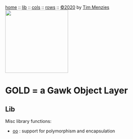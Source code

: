 [home](https://github.com/timm/gold/blob/master/README.md) ::
[lib](https://github.com/timm/gold/blob/master/src/lib/README.md) ::
[cols](https://github.com/timm/gold/blob/master/src/cols/README.md) ::
[rows](https://github.com/timm/gold/blob/master/src/rows/README.md) ::
[&copy;2020](http://github.com/timm/gold/blob/master/LICENSE.md) by [Tim Menzies](http://menzies.us)   
<img  width=200 src="https://raw.githubusercontent.com/timm/gold/master/etc/img/auk.png">
# GOLD = a Gawk Object Layer

## Lib

Misc library functions:

- [oo](oo.md) : support for polymorphism and encapsulation
